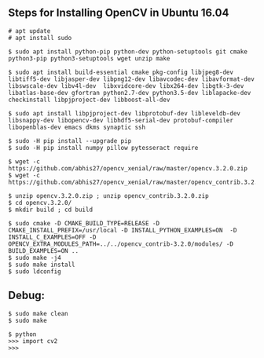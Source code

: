 
Steps for Installing OpenCV in Ubuntu 16.04
-
    # apt update
    # apt install sudo
    
    $ sudo apt install python-pip python-dev python-setuptools git cmake python3-pip python3-setuptools wget unzip make
    
    $ sudo apt install build-essential cmake pkg-config libjpeg8-dev libtiff5-dev libjasper-dev libpng12-dev libavcodec-dev libavformat-dev libswscale-dev libv4l-dev  libxvidcore-dev libx264-dev libgtk-3-dev libatlas-base-dev gfortran python2.7-dev python3.5-dev liblapacke-dev checkinstall libpjproject-dev libboost-all-dev
    
    $ sudo apt install libpjproject-dev libprotobuf-dev libleveldb-dev libsnappy-dev libopencv-dev libhdf5-serial-dev protobuf-compiler libopenblas-dev emacs dkms synaptic ssh
    
    $ sudo -H pip install --upgrade pip
    $ sudo -H pip install numpy pillow pytesseract require
    
    $ wget -c https://github.com/abhis27/opencv_xenial/raw/master/opencv.3.2.0.zip
    $ wget -c https://github.com/abhis27/opencv_xenial/raw/master/opencv_contrib.3.2.0.zip

    $ unzip opencv.3.2.0.zip ; unzip opencv_contrib.3.2.0.zip
    $ cd opencv.3.2.0/
    $ mkdir build ; cd build

    $ sudo cmake -D CMAKE_BUILD_TYPE=RELEASE -D CMAKE_INSTALL_PREFIX=/usr/local -D INSTALL_PYTHON_EXAMPLES=ON  -D INSTALL_C_EXAMPLES=OFF -D OPENCV_EXTRA_MODULES_PATH=../../opencv_contrib-3.2.0/modules/ -D BUILD_EXAMPLES=ON ..
    $ sudo make -j4
    $ sudo make install
    $ sudo ldconfig
    
Debug:
-
    $ sudo make clean
    $ sudo make
    
    $ python
    >>> import cv2
    >>>


